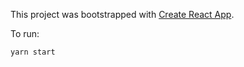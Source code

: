 This project was bootstrapped with [Create React App](https://github.com/facebookincubator/create-react-app).

To run:

```yarn start```
